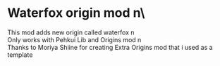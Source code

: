 # Waterfox origin mod n\
This mod adds new origin called waterfox n\
Only works with Pehkui Lib and Origins mod n\
Thanks to Moriya Shiine for creating Extra Origins mod that i used as a template
